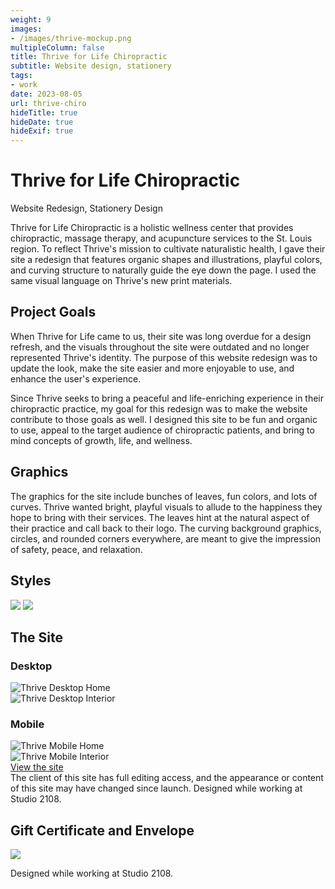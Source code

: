 ```yaml
---
weight: 9
images:
- /images/thrive-mockup.png
multipleColumn: false
title: Thrive for Life Chiropractic
subtitle: Website design, stationery
tags:
- work
date: 2023-08-05
url: thrive-chiro
hideTitle: true
hideDate: true
hideExif: true
---
```

<div class="project-text">

# Thrive for Life Chiropractic
<div class="subtitle">Website Redesign, Stationery Design</div>

Thrive for Life Chiropractic is a holistic wellness center that provides chiropractic, massage therapy, and acupuncture services to the St. Louis region. To reflect Thrive's mission to cultivate naturalistic health, I gave their site a redesign that features organic shapes and illustrations, playful colors, and curving structure to naturally guide the eye down the page. I used the same visual language on Thrive's new print materials.

## Project Goals
When Thrive for Life came to us, their site was long overdue for a design refresh, and the visuals throughout the site were outdated and no longer represented Thrive's identity. The purpose of this website redesign was to update the look, make the site easier and more enjoyable to use, and enhance the user's experience. 

Since Thrive seeks to bring a peaceful and life-enriching experience in their chiropractic practice, my goal for this redesign was to make the website contribute to those goals as well. I designed this site to be fun and organic to use, appeal to the target audience of chiropractic patients, and bring to mind concepts of growth, life, and wellness. 

## Graphics
The graphics for the site include bunches of leaves, fun colors, and lots of curves. Thrive wanted bright, playful visuals to allude to the happiness they hope to bring with their services. The leaves hint at the natural aspect of their practice and call back to their logo. The curving background graphics, circles, and rounded corners everywhere, are meant to give the impression of safety, peace, and relaxation.

## Styles

![](/images/thrive/colors.png)
![](/images/thrive/fonts.png)

## The Site

### Desktop
<div class="scroll-box"><img src="/images/thrive/Home-Desktop.png" alt="Thrive Desktop Home"/></div>
<div class="scroll-box"><img src="/images/thrive/Interior-Desktop.png" alt="Thrive Desktop Interior"/></div>

### Mobile

<div class="flexy two-column-flex">
 <div class="flexy-item">
<div class="scroll-box"><img src="/images/thrive/Home-Mobile.png" alt="Thrive Mobile Home"/></div>
</div>
 <div class="flexy-item">
<div class="scroll-box"><img src="/images/thrive/Interior-Mobile.png" alt="Thrive Mobile Interior"/></div>
</div>
</div>

<div class="button"><a href="https://thrive4lifenow.com" target="_blank">View the site</a></div>

<div class="small-text">The client of this site has full editing access, and the appearance or content of this site may have changed since launch. Designed while working at Studio 2108.</div>


## Gift Certificate and Envelope

![](/images/thrive/print/card-and-envelope.jpg)

<div class="small-text">Designed while working at Studio 2108.</div>

</div>